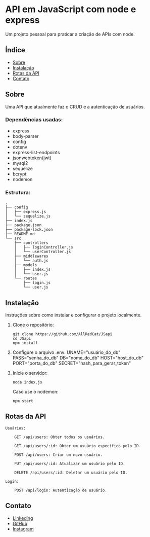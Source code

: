 # API em JavaScript com node e express

Um projeto pessoal para praticar a criação de APIs com node.

## Índice

- [Sobre](#sobre)
- [Instalação](#instalação)
- [Rotas da API](#rotas-da-api)
- [Contato](#contato)

## Sobre

Uma API que atualmente faz o CRUD e a autenticação de usuários.

### Dependências usadas:

- express
- body-parser
- config
- dotenv
- express-list-endpoints
- jsonwebtoken(jwt)
- mysql2
- sequelize
- bcrypt
- nodemon

### Estrutura:

```
.
├── config
│   ├── express.js
│   └── sequelize.js
├── index.js
├── package.json
├── package-lock.json
├── README.md
└── src
    ├── controllers
    │   ├── loginController.js
    │   └── userController.js
    ├── middlewares
    │   └── auth.js
    ├── models
    │   ├── index.js
    │   └── user.js
    └── routes
        ├── login.js
        └── user.js

```

## Instalação

Instruções sobre como instalar e configurar o projeto localmente.

1. Clone o repositório:
    ```shell
   git clone https://github.com/AllRedCat/JSapi
   cd JSapi
   npm install
    ```
   
2. Configure o arquivo .env:
   UNAME="usuário_do_db"
   PASS="senha_do_db"
   DB="nome_do_db"
   HOST="host_do_db"
   PORT="porta_do_db"
   SECRET="hash_para_gerar_token"

3. Inicie o servidor:
    ```shell
    node index.js
    ```
   Caso use o nodemon:
    ```shell
    npm start
    ```

## Rotas da API

    Usuários:

        GET /api/users: Obter todos os usuários.

        GET /api/users/:id: Obter um usuário específico pelo ID.

        POST /api/users: Criar um novo usuário.

        PUT /api/users/:id: Atualizar um usuário pelo ID.

        DELETE /api/users/:id: Deletar um usuário pelo ID.

    Login:

        POST /api/login: Autenticação de usuário.

## Contato

- [Linkeding](https://www.linkedin.com/in/gabriel-genaro-433a2223a/)
- [GitHub](https://github.com/AllRedCat/JSapi)
- [Instagram](https://www.instagram.com/gabrielfariadev/)
